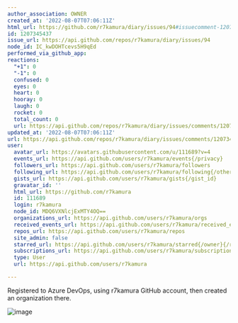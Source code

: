 ```yaml
---
author_association: OWNER
created_at: '2022-08-07T07:06:11Z'
html_url: https://github.com/r7kamura/diary/issues/94#issuecomment-1207345437
id: 1207345437
issue_url: https://api.github.com/repos/r7kamura/diary/issues/94
node_id: IC_kwDOHTcevs5H9qEd
performed_via_github_app: 
reactions:
  "+1": 0
  "-1": 0
  confused: 0
  eyes: 0
  heart: 0
  hooray: 0
  laugh: 0
  rocket: 0
  total_count: 0
  url: https://api.github.com/repos/r7kamura/diary/issues/comments/1207345437/reactions
updated_at: '2022-08-07T07:06:11Z'
url: https://api.github.com/repos/r7kamura/diary/issues/comments/1207345437
user:
  avatar_url: https://avatars.githubusercontent.com/u/111689?v=4
  events_url: https://api.github.com/users/r7kamura/events{/privacy}
  followers_url: https://api.github.com/users/r7kamura/followers
  following_url: https://api.github.com/users/r7kamura/following{/other_user}
  gists_url: https://api.github.com/users/r7kamura/gists{/gist_id}
  gravatar_id: ''
  html_url: https://github.com/r7kamura
  id: 111689
  login: r7kamura
  node_id: MDQ6VXNlcjExMTY4OQ==
  organizations_url: https://api.github.com/users/r7kamura/orgs
  received_events_url: https://api.github.com/users/r7kamura/received_events
  repos_url: https://api.github.com/users/r7kamura/repos
  site_admin: false
  starred_url: https://api.github.com/users/r7kamura/starred{/owner}{/repo}
  subscriptions_url: https://api.github.com/users/r7kamura/subscriptions
  type: User
  url: https://api.github.com/users/r7kamura

---
```

Registered to Azure DevOps, using r7kamura GitHub account, then created an organization there.

![image](https://user-images.githubusercontent.com/111689/183279423-6f33bf4a-e2a5-4cb8-b392-0a1cdc2e8f73.png)
